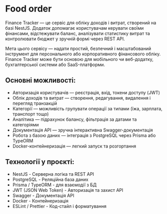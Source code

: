 # Food order

Finance Tracker — це сервіс для обліку доходів і витрат, створений на базі NestJS.
Додаток допомагає користувачам керувати своїми фінансами, відстежувати баланс, аналізувати статистику витрат та контролювати бюджет у зручній формі через REST API.

Мета цього сервісу — надати простий, безпечний і масштабований інструмент для персонального або корпоративного фінансового обліку.
Finance Tracker може бути основою для мобільного чи веб-додатку, бухгалтерської системи або SaaS-платформи.

## Основні можливості:
- Авторизація користувачів — реєстрація, вхід, токени доступу (JWT)
- Облік доходів та витрат — створення, редагування, видалення і перегляд транзакцій
- Категорії — можливість групувати операції за типами (їжа, зарплата, транспорт тощо)
- Аналітика — підрахунок балансу, фільтрація за датами та категоріями
- Документація API — зручна інтерактивна Swagger-документація
- Робота з базою даних — інтеграція з PostgreSQL через Prisma або TypeORM
- Docker-контейнеризація — легкий запуск та розгортання

## Технології у проєкті:
- NestJS -	Серверна логіка та REST API
- PostgreSQL -	Реляційна база даних
- Prisma / TypeORM - для взаємодії з БД
- JWT (JSON Web Token) -	Авторизація та захист API
- Swagger	- Документація API
- Docker - Контейнеризація
- ESLint / Prettier	- Код-стайл і форматування
